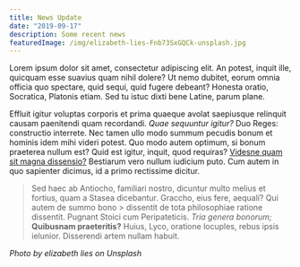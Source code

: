 ```yaml
---
title: News Update
date: "2019-09-17"
description: Some recent news
featuredImage: /img/elizabeth-lies-Fnb73SxGQCk-unsplash.jpg
---
```


Lorem ipsum dolor sit amet, consectetur adipiscing elit. An potest, inquit ille, quicquam esse suavius quam nihil dolere? Ut nemo dubitet, eorum omnia officia quo spectare, quid sequi, quid fugere debeant? Honesta oratio, Socratica, Platonis etiam. Sed tu istuc dixti bene Latine, parum plane.

Effluit igitur voluptas corporis et prima quaeque avolat saepiusque relinquit causam paenitendi quam recordandi. _Quae sequuntur igitur?_ Duo Reges: constructio interrete. Nec tamen ullo modo summum pecudis bonum et hominis idem mihi videri potest. Quo modo autem optimum, si bonum praeterea nullum est? Quid est igitur, inquit, quod requiras? [Videsne quam sit magna dissensio?](http://loripsum.net/) Bestiarum vero nullum iudicium puto. Cum autem in quo sapienter dicimus, id a primo rectissime dicitur.

> Sed haec ab Antiocho, familiari nostro, dicuntur multo melius et fortius, quam a Stasea dicebantur.
> Graccho, eius fere, aequalí? Qui autem de summo bono > dissentit de tota philosophiae ratione dissentit.
> Pugnant Stoici cum Peripateticis. _Tria genera bonorum;_ **Quibusnam praeteritis?**
> Huius, Lyco, oratione locuples, rebus ipsis ielunior. Disserendi artem nullam habuit.

_Photo by elizabeth lies on Unsplash_
